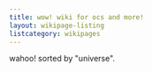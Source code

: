 ```yaml
---
title: wow! wiki for ocs and more!
layout: wikipage-listing
listcategory: wikipages
---
```


wahoo! sorted by "universe".
